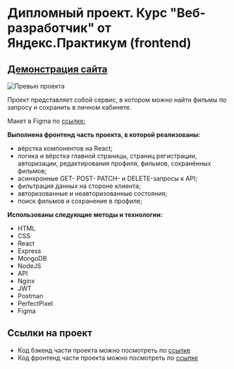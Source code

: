 #  Дипломный проект. Курс "Веб-разработчик" от Яндекс.Практикум (frontend)

## [Демонстрация сайта](https://movies.marusillda.nomoreparties.sbs)

![Превью проекта]()

Проект представляет собой сервис, в котором можно найти фильмы по запросу и сохранить в личном кабинете.

Макет в Figma по [ссылке:](https://disk.yandex.ru/d/rCWxnXTRqKTiTg)

**Выполнена фронтенд часть проекта, в которой реализованы:** 
* вёрстка компонентов на React;
* логика и вёрстка главной страницы, страниц регистрации, авторизации, редактирования профиля, фильмов, сохранённых фильмов;
* асинхронные GET- POST- PATCH- и DELETE-запросы к API;
* фильтрация данных на стороне клиента;
* авторизованные и неавторизованные состояния;
* поиск фильмов и сохранение в профиле;

**Использованы следующие методы и технологии:**
  * HTML
  * CSS
  * React
  * Express
  * MongoDB
  * NodeJS
  * API
  * Nginx
  * JWT
  * Postman
  * PerfectPixel
  * Figma

## Ссылки на проект
* Код бэкенд части проекта можно посмотреть по [ссылке](https://github.com/marusillda/movies-explorer-api)
* Код фронтенд части проекта можно посмотреть по [ссылке](https://github.com/marusillda/movies-explorer-frontend)
